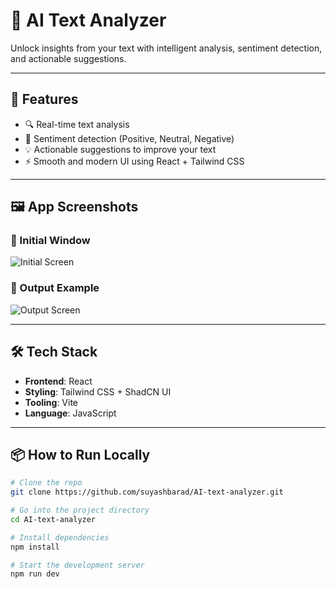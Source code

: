 # 🧠 AI Text Analyzer

Unlock insights from your text with intelligent analysis, sentiment detection, and actionable suggestions.

---

## 🚀 Features

- 🔍 Real-time text analysis
- 🧠 Sentiment detection (Positive, Neutral, Negative)
- 💡 Actionable suggestions to improve your text
- ⚡ Smooth and modern UI using React + Tailwind CSS

---

## 🖼️ App Screenshots

### 🔹 Initial Window

![Initial Screen](assets/ai-initial-window.jpg)

### 🔹 Output Example

![Output Screen](assets/ai-output-result.jpg)

---

## 🛠 Tech Stack

- **Frontend**: React
- **Styling**: Tailwind CSS + ShadCN UI
- **Tooling**: Vite
- **Language**: JavaScript

---

## 📦 How to Run Locally

```bash
# Clone the repo
git clone https://github.com/suyashbarad/AI-text-analyzer.git

# Go into the project directory
cd AI-text-analyzer

# Install dependencies
npm install

# Start the development server
npm run dev
